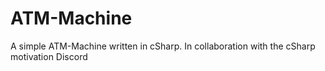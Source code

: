 # ATM-Machine
A simple ATM-Machine written in cSharp. In collaboration with the cSharp motivation Discord
